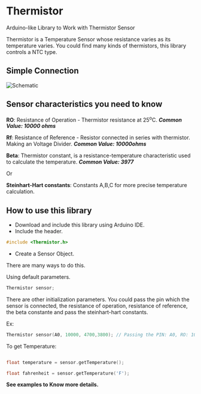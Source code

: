 # Thermistor
Arduino-like Library to Work with Thermistor Sensor

Thermistor is a Temperature Sensor whose resistance varies as its temperature varies. You could find many kinds of thermistors, this library controls a NTC type.

## Simple Connection


![Schematic](https://github.com/electronicdrops/Thermistor/blob/master/img/schematic.png)

## Sensor characteristics you need to know

**RO**: Resistance of Operation - Thermistor resistance at 25<sup>o</sup>C. ___Common Value: 10000 ohms___

**Rf**: Resistance of Reference - Resistor connected in series with thermistor. Making an Voltage Divider. ___Common Value: 10000ohms___

**Beta**: Thermistor constant, is a resistance-temperature characteristic used to calculate the temperature. ___Common Value: 3977___

Or 

**Steinhart-Hart constants**: Constants A,B,C for more precise temperature calculation.


## How to use this library

- Download and include this library using Arduino IDE.
- Include the header.

```c++
#include <Thermistor.h>
```

- Create a Sensor Object.

There are many ways to do this.

Using default parameters. 

```c++
Thermistor sensor;
```
There are other initialization parameters. You could pass the pin which the sensor is connected, the resistance of operation, resistance of reference, the beta constante and pass the steinhart-hart constants.

Ex:

```c++
Thermistor sensor(A0, 10000, 4700,3800); // Passing the PIN: A0, RO: 10.000, Rf: 4.7K, and Beta: 3800
```

To get Temperature:

```c++

float temperature = sensor.getTemperature();

float fahrenheit = sensor.getTemperature('F');

```

**See examples to Know more details.**
